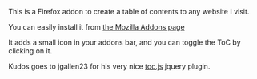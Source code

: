This is a Firefox addon to create a table of contents to any website I visit.

You can easily install it from [the Mozilla Addons page](https://addons.mozilla.org/hu/firefox/addon/table-of-contents/)

It adds a small icon in your addons bar, and you can toggle the ToC by clicking on it.

Kudos goes to jgallen23 for his very nice [toc.js](https://github.com/jgallen23/toc) jquery plugin.